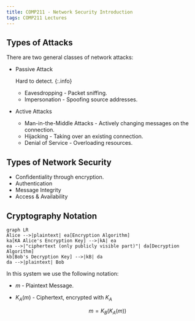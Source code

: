 ```yaml
---
title: COMP211 - Network Security Introduction
tags: COMP211 Lectures
---
```

## Types of Attacks
There are two general classes of network attacks:

* Passive Attack
	
	Hard to detect.
	{:.info}
	* Eavesdropping - Packet sniffing.
	* Impersonation - Spoofing source addresses.
* Active Attacks
	* Man-in-the-Middle Attacks - Actively changing messages on the connection.
	* Hijacking - Taking over an existing connection.
	* Denial of Service - Overloading resources.
	
## Types of Network Security

* Confidentiality through encryption.
* Authentication
* Message Integrity
* Access & Availability

## Cryptography Notation

```mermaid
graph LR
Alice -->|plaintext| ea[Encryption Algorithm]
ka[KA Alice's Encryption Key] -->|kA| ea
ea -->|"ciphertext (only publicly visible part)"| da[Decryption Algorithm]
kb[Bob's Decryption Key] -->|kB| da
da -->|plaintext| Bob
```

In this system we use the following notation:

* $m$ - Plaintext Message.
* $K_A(m)$ - Ciphertext, encrypted with $K_A$

	$$
	m=K_B(K_A(m))
	$$